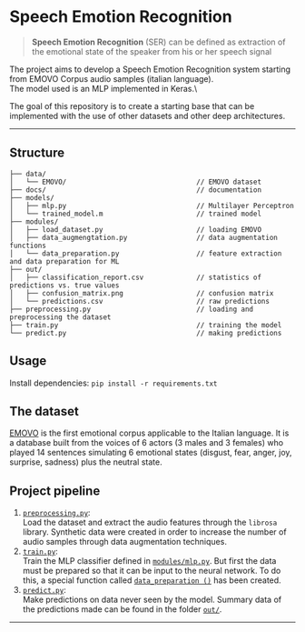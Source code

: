 # Speech Emotion Recognition
> **Speech Emotion Recognition** (SER) can be defined as extraction of the emotional state of the speaker from his or her speech signal

The project aims to develop a Speech Emotion Recognition system starting from EMOVO Corpus audio samples (italian language).\
The model used is an MLP implemented in Keras.\

The goal of this repository is to create a starting base that can be implemented with the use of other datasets and other deep architectures.

---
## Structure

```
├── data/                                    
│   └── EMOVO/                                // EMOVO dataset
├── docs/                                     // documentation
├── models/                                  
│   ├── mlp.py                                // Multilayer Perceptron 
│   └── trained_model.m                       // trained model
├── modules/                                 
│   ├── load_dataset.py                       // loading EMOVO
│   ├── data_augmengtation.py                 // data augmentation functions
│   └── data_preparation.py                   // feature extraction and data preparation for ML
├── out/
│   ├── classification_report.csv             // statistics of predictions vs. true values
│   ├── confusion_matrix.png                  // confusion matrix 
│   └── predictions.csv                       // raw predictions
├── preprocessing.py                          // loading and preprocessing the dataset 
├── train.py                                  // training the model
└── predict.py                                // making predictions
```
## Usage
Install dependencies:
```pip install -r requirements.txt```

## The dataset
[EMOVO](https://github.com/fp1acm8/SER/blob/main/docs/EMOVO_Corpus.pdf) is the first emotional corpus applicable to the Italian language. It is a database built from the voices of 6 actors (3 males and 3 females) who played 14 sentences simulating 6 emotional states (disgust, fear, anger, joy, surprise, sadness) plus the neutral state.

## Project pipeline
1. [`preprocessing.py`](https://github.com/fp1acm8/SER/blob/main/preprocessing.py):\
Load the dataset and extract the audio features through the `librosa` library. Synthetic data were created in order to increase the number of audio samples through data augmentation techniques.
2. [`train.py`](https://github.com/fp1acm8/SER/blob/main/train.py):\
Train the MLP classifier defined in [`modules/mlp.py`](https://github.com/fp1acm8/SER/blob/main/models/mlp.py). But first the data must be prepared so that it can be input to the neural network. To do this, a special function called [`data_preparation ()`](https://github.com/fp1acm8/SER/blob/main/modules/data_preparation.py) has been created.
3. [`predict.py`](https://github.com/fp1acm8/SER/blob/main/predict.py):\
Make predictions on data never seen by the model. Summary data of the predictions made can be found in the folder [`out/`](https://github.com/fp1acm8/SER/blob/main/out/).

---
